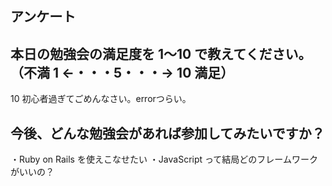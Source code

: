 ## アンケート

## 本日の勉強会の満足度を 1〜10 で教えてください。（不満 1 ←・・・5・・・→ 10 満足）

10
初心者過ぎてごめんなさい。errorつらい。

## 今後、どんな勉強会があれば参加してみたいですか？

・Ruby on Rails を使えこなせたい
・JavaScript って結局どのフレームワークがいいの？
